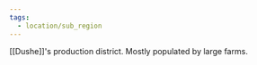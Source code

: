 ```yaml
---
tags:
  - location/sub_region
---
```

[[Dushe]]'s production district. Mostly populated by large farms.